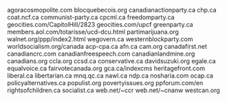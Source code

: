 agoracosmopolite.com
blocquebecois.org
canadianactionparty.ca
chp.ca
coat.ncf.ca
communist-party.ca
cpcml.ca
freedomparty.ca
geocities.com/CapitolHill/2823
geocities.com/upcf
greenparty.ca
members.aol.com/totarisse/ucd-dcu.html
partimarijuana.org
walnet.org/ppp/index2.html
wegovern.ca
westernblockparty.com
worldsocialism.org/canada
acp-cpa.ca
afn.ca
cam.org
canadafirst.net
canadiancrc.com
canadianfreespeech.com
canadianlandmine.org
canadians.org
ccla.org
ccsd.ca
conservative.ca
davidsuzuki.org
egale.ca
equalvoice.ca
fairvotecanada.org
gca.ca/indexcms
heritagefront.com
liberal.ca
libertarian.ca
mnq.qc.ca
nawl.ca
ndp.ca
nosharia.com
ocap.ca
policyalternatives.ca
populist.org
povertyissues.org
ppforum.com/en
rightsofchildren.ca
socialist.ca
web.net/~ccr
web.net/~cnanw
westcan.org